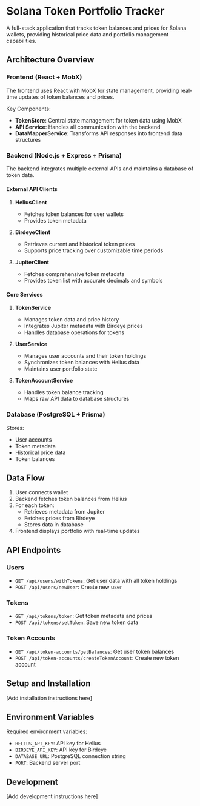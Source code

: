 # Solana Token Portfolio Tracker

A full-stack application that tracks token balances and prices for Solana wallets, providing historical price data and portfolio management capabilities.

## Architecture Overview

### Frontend (React + MobX)

The frontend uses React with MobX for state management, providing real-time updates of token balances and prices.

Key Components:
- **TokenStore**: Central state management for token data using MobX
- **API Service**: Handles all communication with the backend
- **DataMapperService**: Transforms API responses into frontend data structures

### Backend (Node.js + Express + Prisma)

The backend integrates multiple external APIs and maintains a database of token data.

#### External API Clients

1. **HeliusClient**
   - Fetches token balances for user wallets
   - Provides token metadata

2. **BirdeyeClient**
   - Retrieves current and historical token prices
   - Supports price tracking over customizable time periods

3. **JupiterClient**
   - Fetches comprehensive token metadata
   - Provides token list with accurate decimals and symbols

#### Core Services

1. **TokenService**
   - Manages token data and price history
   - Integrates Jupiter metadata with Birdeye prices
   - Handles database operations for tokens

2. **UserService**
   - Manages user accounts and their token holdings
   - Synchronizes token balances with Helius data
   - Maintains user portfolio state

3. **TokenAccountService**
   - Handles token balance tracking
   - Maps raw API data to database structures

### Database (PostgreSQL + Prisma)

Stores:
- User accounts
- Token metadata
- Historical price data
- Token balances

## Data Flow

1. User connects wallet
2. Backend fetches token balances from Helius
3. For each token:
   - Retrieves metadata from Jupiter
   - Fetches prices from Birdeye
   - Stores data in database
4. Frontend displays portfolio with real-time updates

## API Endpoints

### Users
- `GET /api/users/withTokens`: Get user data with all token holdings
- `POST /api/users/newUser`: Create new user

### Tokens
- `GET /api/tokens/token`: Get token metadata and prices
- `POST /api/tokens/setToken`: Save new token data

### Token Accounts
- `GET /api/token-accounts/getBalances`: Get user token balances
- `POST /api/token-accounts/createTokenAccount`: Create new token account

## Setup and Installation

[Add installation instructions here]

## Environment Variables

Required environment variables:
- `HELIUS_API_KEY`: API key for Helius
- `BIRDEYE_API_KEY`: API key for Birdeye
- `DATABASE_URL`: PostgreSQL connection string
- `PORT`: Backend server port

## Development

[Add development instructions here]